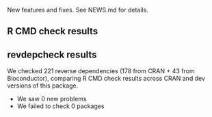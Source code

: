 New features and fixes. See NEWS.md for details.

## R CMD check results

## revdepcheck results

We checked 221 reverse dependencies (178 from CRAN + 43 from Bioconductor), comparing R CMD check results across CRAN and dev versions of this package.

 * We saw 0 new problems
 * We failed to check 0 packages

